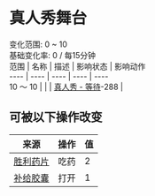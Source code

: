 # 真人秀舞台  
变化范围: 0 ~ 10  
基础变化率: 0 / 每15分钟  
范围  |  名称  |  描述  |  影响状态  |  影响动作  
----  |  ----  |  ----  |  ----  |  ----  
10 ～ 10  |    |    |  [真人秀 - 等待](TV_CounterWait.md)-288  |    
## 可被以下操作改变  
来源  |  操作  |  值  
----  |  ----  |  ----  
[胜利药片](VictoryPillsTV.md)  |  吃药  |  2  
[补给胶囊](TV_SupplyCapsule.md)  |  打开  |  1  
